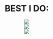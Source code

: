 <div align="center">
  <h1>BEST I DO:</h1>
  <img src="https://skillicons.dev/icons?i=ubuntu,windows" />
    <br>
  <img src="https://skillicons.dev/icons?i=python,lua,js,html,css" />
    <br>
  <img src="https://skillicons.dev/icons?i=mysql,sqlite,discord,telegram" />
</div>
<!--
<div>
  <h1>Tech Stack</h1>
  <img src="https://skillicons.dev/icons?i=js,python,mysql,sqlite,html,css"/>
</div>
-->
